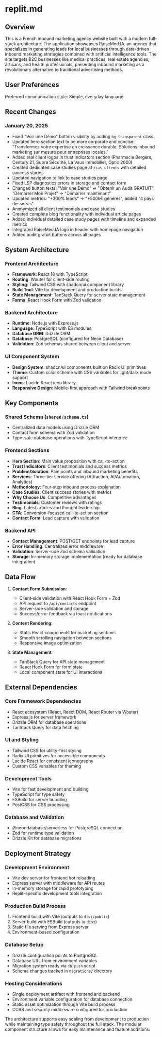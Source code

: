 # replit.md

## Overview

This is a French inbound marketing agency website built with a modern full-stack architecture. The application showcases RaiseMed.IA, an agency that specializes in generating leads for local businesses through data-driven inbound marketing strategies combined with artificial intelligence tools. The site targets B2C businesses like medical practices, real estate agencies, artisans, and health professionals, presenting inbound marketing as a revolutionary alternative to traditional advertising methods.

## User Preferences

Preferred communication style: Simple, everyday language.

## Recent Changes

### January 20, 2025
- Fixed "Voir une Démo" button visibility by adding `bg-transparent` class
- Updated hero section text to be more corporate and concise: "Transformez votre expertise en croissance durable. Solutions inbound marketing sur mesure pour entreprises locales."
- Added real client logos in trust indicators section (Pharmacie Bergère, Century 21, Supra Sécurité, La Vaux Immobilier, Optic 2000)
- Created dedicated case studies page at `/cas-clients` with detailed success stories
- Updated navigation to link to case studies page
- Fixed LSP diagnostics errors in storage and contact form
- Changed button texts: "Voir une Démo" → "Obtenir un Audit GRATUIT", "Démarrer Mon Projet" → "Démarrer maintenant"
- Updated metrics: "+300% leads" → "+500k€ générés", added "4 pays desservis"
- Anonymized all client testimonials and case studies
- Created complete blog functionality with individual article pages
- Added individual detailed case study pages with timeline and expanded metrics
- Integrated RaiseMed.IA logo in header with homepage navigation
- Added audit gratuit buttons across all pages

## System Architecture

### Frontend Architecture
- **Framework**: React 18 with TypeScript
- **Routing**: Wouter for client-side routing
- **Styling**: Tailwind CSS with shadcn/ui component library
- **Build Tool**: Vite for development and production builds
- **State Management**: TanStack Query for server state management
- **Forms**: React Hook Form with Zod validation

### Backend Architecture
- **Runtime**: Node.js with Express.js
- **Language**: TypeScript with ES modules
- **Database ORM**: Drizzle ORM
- **Database**: PostgreSQL (configured for Neon Database)
- **Validation**: Zod schemas shared between client and server

### UI Component System
- **Design System**: shadcn/ui components built on Radix UI primitives
- **Theme**: Custom color scheme with CSS variables for light/dark mode support
- **Icons**: Lucide React icon library
- **Responsive Design**: Mobile-first approach with Tailwind breakpoints

## Key Components

### Shared Schema (`shared/schema.ts`)
- Centralized data models using Drizzle ORM
- Contact form schema with Zod validation
- Type-safe database operations with TypeScript inference

### Frontend Sections
- **Hero Section**: Main value proposition with call-to-action
- **Trust Indicators**: Client testimonials and success metrics
- **Problem/Solution**: Pain points and inbound marketing benefits
- **Services**: Three-tier service offering (Attraction, AI/Automation, Analytics)
- **Methodology**: Four-step inbound process explanation
- **Case Studies**: Client success stories with metrics
- **Why Choose Us**: Competitive advantages
- **Testimonials**: Customer reviews with ratings
- **Blog**: Latest articles and thought leadership
- **CTA**: Conversion-focused call-to-action section
- **Contact Form**: Lead capture with validation

### Backend API
- **Contact Management**: POST/GET endpoints for lead capture
- **Error Handling**: Centralized error middleware
- **Validation**: Server-side Zod schema validation
- **Storage**: In-memory storage implementation (ready for database integration)

## Data Flow

1. **Contact Form Submission**:
   - Client-side validation with React Hook Form + Zod
   - API request to `/api/contacts` endpoint
   - Server-side validation and storage
   - Success/error feedback via toast notifications

2. **Content Rendering**:
   - Static React components for marketing sections
   - Smooth scrolling navigation between sections
   - Responsive image optimization

3. **State Management**:
   - TanStack Query for API state management
   - React Hook Form for form state
   - Local component state for UI interactions

## External Dependencies

### Core Framework Dependencies
- React ecosystem (React, React DOM, React Router via Wouter)
- Express.js for server framework
- Drizzle ORM for database operations
- TanStack Query for data fetching

### UI and Styling
- Tailwind CSS for utility-first styling
- Radix UI primitives for accessible components
- Lucide React for consistent iconography
- Custom CSS variables for theming

### Development Tools
- Vite for fast development and building
- TypeScript for type safety
- ESBuild for server bundling
- PostCSS for CSS processing

### Database and Validation
- @neondatabase/serverless for PostgreSQL connection
- Zod for runtime type validation
- Drizzle Kit for database migrations

## Deployment Strategy

### Development Environment
- Vite dev server for frontend hot reloading
- Express server with middleware for API routes
- In-memory storage for rapid prototyping
- Replit-specific development tools integration

### Production Build Process
1. Frontend build with Vite (outputs to `dist/public`)
2. Server build with ESBuild (outputs to `dist`)
3. Static file serving from Express server
4. Environment-based configuration

### Database Setup
- Drizzle configuration points to PostgreSQL
- Database URL from environment variables
- Migration system ready via `db:push` script
- Schema changes tracked in `migrations/` directory

### Hosting Considerations
- Single deployment artifact with frontend and backend
- Environment variable configuration for database connection
- Static asset optimization through Vite build process
- CORS and security middleware configured for production

The architecture supports easy scaling from development to production while maintaining type safety throughout the full stack. The modular component structure allows for easy maintenance and feature additions.